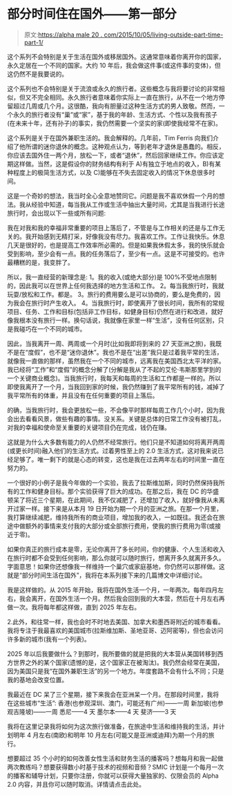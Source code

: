 # 部分时间住在国外——第一部分

> 原文:[https://alpha male 20 . com/2015/10/05/living-outside-part-time-part-1/](https://alphamale20.com/2015/10/05/living-abroad-part-time-part-1/)

这个系列不会特别是关于生活在国外或移居国外。这通常意味着你离开你的国家，永久定居在一个不同的国家。大约 10 年后，我会做这件事(或这件事的变体)，但这仍然不是我要说的。

这个系列也不会特别是关于流浪或永久的旅行者。这些概念与我将要讨论的非常相似，但又不完全相同。永久旅行者意味着你实际上一直在旅行，从不在一个地方停留超过几周或几个月。这很酷，我向有胆量过这种生活方式的男人致敬。然而，一个永久的旅行者没有“巢”或“家”，基于我的年龄、生活方式、个性以及我有孩子(在未来十年，还有孙子)的事实，我仍然需要一个坚实的家(即使我经常不在家)。

这个系列是关于在国外兼职生活的。我会解释的。几年前，Tim Ferris 向我们介绍了他所谓的迷你退休的概念。这种观点认为，等到老年才退休是愚蠢的。相反，你应该去国外住一两个月，放松一下，或者“退休”，然后回家继续工作。你应该定期这样做。当然，这是假设你的财务结构有利于 A)有独立于地点的收入，B)有某种程度上的极简生活方式，以及 C)能够在不失去固定收入的情况下休息很多时间。

这是一个奇妙的想法，我当时全心全意地赞同它。问题是我不喜欢休假一个月的想法。我从经验中知道，每当我从工作或生活中抽出大量时间，尤其是当我进行长途旅行时，会出现以下一些或所有问题:

我在对我和我的幸福非常重要的项目上落后了，不管是与工作相关的还是与工作无关的。我开始感到无精打采，好像我没有尽力。我喜欢工作。工作让我快乐。休息几天是很好的，也是提高工作效率所必需的。但是如果我休假太多，我的快乐就会受到影响，至少会有一点。我的任务落后了，至少有一点。这是不可接受的。也许最糟糕的是，我变胖了。

所以，我一直经营的新理念是:
1。我的收入(或绝大部分)是 100%不受地点限制的，因此我可以在世界上任何我选择的地方生活和工作。
2。每当我旅行时，我就玩耍/放松和工作。都是。
3。旅行的费用要么是可以协商的，要么是免费的，因为我会在旅行时产生收入。
4。当我旅行时，即使离开了很长时间，我所有的常规项目、任务、工作和目标(包括非工作目标，如健身目标)仍然在进行和改进，就好像我根本没有旅行一样。换句话说，我就像在家里一样“生活”，没有任何区别，只是我碰巧在一个不同的城市。

因此，当我离开一周、两周或一个月时(比如我即将到来的 27 天亚洲之旅)，我既不是在“度假”，也不是“迷你退休”。我也不是在“出差”我只是过着我平常的生活，就像我一直做的那样，虽然我在一个不同的城市，远离我在美国西北太平洋的家。我已经将“工作”和“度假”的概念分解了(分解是我从了不起的艾伦·韦斯那里学到的一个关键商业概念)。当我旅行时，我每天和每周的生活和工作都是一样的。所以即使我离开了一个月，当我回到家的时候，我仍然赚到了我平常所有的钱，减掉了我平常所有的体重，并且没有在任何重要的项目上落后。

的确，当我旅行时，我会更放松一些，不会像平时那样每周工作几个小时，因为我会出去看看风景，做些有趣的事情。没关系。关键是总体的日常工作没有被打乱，对我的幸福和使命至关重要的关键项目仍在完成，钱仍在赚。

这就是为什么大多数有能力的人仍然不经常旅行。他们只是不知道如何将离开两周(或更长时间)融入他们的生活方式。过着男性至上的 2.0 生活方式，这对我来说已经足够了。唯一剩下的就是心态的转变，这也是我在过去两年左右的时间里一直在努力的。

一个很好的小例子是我今年做的一个实验，我去了拉斯维加斯，同时仍然保持我所有的工作和健身目标。那个实验获得了巨大的成功。在那之后，我在 DC 的华盛顿呆了将近三个星期，在此期间，我不仅减肥了，还增加了收入，就好像我从未离开过家一样。接下来是从本月 19 日开始为期一个月的亚洲之旅。在那一个月里，我打算继续减肥，维持我所有的商业项目，增加我的收入，一如既往。我还会在旅途中做额外的事情来支付我的大部分或全部旅行费用，使我的旅行费用为零(或接近于零)。

如果你真正的旅行成本是零，无论你离开了多长时间，你的健康、个人生活和收入在旅行时都不会受到任何影响，那么你就可以随时旅行，想离开多久就离开多久。字面意思！如果你还想像我一样维持一个巢穴或家庭基地，你仍然可以那样做。这就是“部分时间生活在国外”，我将在本系列接下来的几篇博文中详细讨论。

我是这样做的。从 2015 年开始，我将在国外生活一个月，一年两次。每年四月左右，我会离开，在国外生活一个月。然后我会回到我的大本营，然后在十月左右再做一次。我将每年都这样做，直到 2025 年左右。

2.此外，和往常一样，我也会时不时地去美国、加拿大和墨西哥附近的城市看看。我将专注于我最喜欢的美国城市(拉斯维加斯、圣地亚哥、迈阿密等)，但也会访问许多新的城市(我有一个列表)。

2025 年以后我要做什么？到那时，我所要做的就是把我的大本营从美国转移到西方世界之外的某个国家(遗憾的是，这个国家正在被淘汰)。我仍然会经常在美国，因为美国只是我“在国外兼职生活”的另一个地方。年度套路不会有什么不同；只是我的基地会改变位置。

我最近在 DC 呆了三个星期，接下来我会在亚洲呆一个月。在那段时间里，我将在这些城市“生活”:
香港(也参观深圳、澳门，可能还有广州)——一周
新加坡(也参观吉隆坡)——一周
悉尼——4 天
墨尔本——4 天
斐济——3 天

我将在这里记录我将如何为这次旅行做准备，在旅途中生活和维持我的生活，并计划明年 4 月左右(南欧)和明年 10 月左右(可能又是亚洲或迪拜)为期一个月的旅行。

想要超过 35 个小时的如何改善女性生活和财务生活的播客吗？想每月和我一起做两次教练吗？想要获得数小时基于技术的视频和音频？SMIC 计划是一个每月一次的播客和辅导计划，只要你注册，你就可以获得大量独家的、仅限会员的 Alpha 2.0 内容，并且你可以随时取消。详情请点击此处。